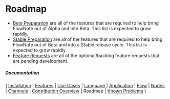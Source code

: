 # Roadmap

* [Beta Preparation](https://github.com/Emblem21-OpenSource/flownote/projects/1) are all of the features that are required to help bring FlowNote out of Alpha and into Beta. This list is expected to grow rapidly.
* [Stable Preparation](https://github.com/Emblem21-OpenSource/flownote/projects/2) are all of the features that are required to help bring FlowNote out of Beta and into a Stable release cycle. This list is expected to grow rapidly.
* [Feature Requests](https://github.com/Emblem21-OpenSource/flownote/projects/3) are all of the optional/backlog feature requests that are pending development.



##### Documentation

( 
[Installation](01-installation.md) | 
[Features](07-features.md) | 
[Use Cases](06-use-cases.md) | 
[Language](08-language.md) | 
[Application](02-application.md) | 
[Flow](03-flow.md) | 
[Nodes](04-nodes.md) | 
[Channels](05-channels.md) | 
[Contribution Overview](09-contribution.md) | 
Roadmap | 
[Known Problems](11-known-problems.md)
)